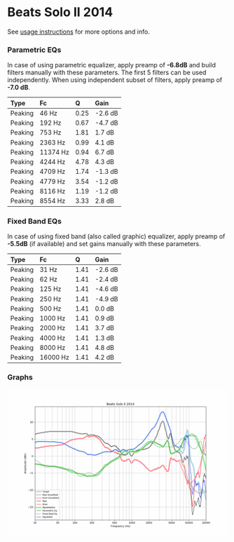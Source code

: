 # Beats Solo II 2014
See [usage instructions](https://github.com/jaakkopasanen/AutoEq#usage) for more options and info.

### Parametric EQs
In case of using parametric equalizer, apply preamp of **-6.8dB** and build filters manually
with these parameters. The first 5 filters can be used independently.
When using independent subset of filters, apply preamp of **-7.0 dB**.

| Type    | Fc       |    Q | Gain    |
|:--------|:---------|:-----|:--------|
| Peaking | 46 Hz    | 0.25 | -2.6 dB |
| Peaking | 192 Hz   | 0.67 | -4.7 dB |
| Peaking | 753 Hz   | 1.81 | 1.7 dB  |
| Peaking | 2363 Hz  | 0.99 | 4.1 dB  |
| Peaking | 11374 Hz | 0.94 | 6.7 dB  |
| Peaking | 4244 Hz  | 4.78 | 4.3 dB  |
| Peaking | 4709 Hz  | 1.74 | -1.3 dB |
| Peaking | 4779 Hz  | 3.54 | -1.2 dB |
| Peaking | 8116 Hz  | 1.19 | -1.2 dB |
| Peaking | 8554 Hz  | 3.33 | 2.8 dB  |

### Fixed Band EQs
In case of using fixed band (also called graphic) equalizer, apply preamp of **-5.5dB**
(if available) and set gains manually with these parameters.

| Type    | Fc       |    Q | Gain    |
|:--------|:---------|:-----|:--------|
| Peaking | 31 Hz    | 1.41 | -2.6 dB |
| Peaking | 62 Hz    | 1.41 | -2.4 dB |
| Peaking | 125 Hz   | 1.41 | -4.6 dB |
| Peaking | 250 Hz   | 1.41 | -4.9 dB |
| Peaking | 500 Hz   | 1.41 | 0.0 dB  |
| Peaking | 1000 Hz  | 1.41 | 0.9 dB  |
| Peaking | 2000 Hz  | 1.41 | 3.7 dB  |
| Peaking | 4000 Hz  | 1.41 | 1.3 dB  |
| Peaking | 8000 Hz  | 1.41 | 4.8 dB  |
| Peaking | 16000 Hz | 1.41 | 4.2 dB  |

### Graphs
![](./Beats%20Solo%20II%202014.png)